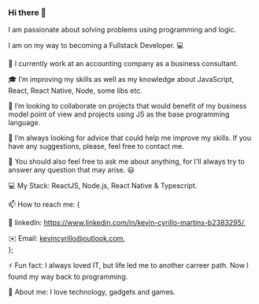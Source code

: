 ### Hi there 👋

I am passionate about solving problems using programming and logic.

I am on my way to becoming a Fullstack Developer. 💻

 📰  I currently work at an accounting company as a business consultant.

🎓 I’m improving my skills as well as my knowledge about JavaScript, React, React Native, Node, some libs etc. 

💜 I’m looking to collaborate on  projects that  would benefit of my business model point of view and projects using JS as the base programming language.

🤔 I’m always looking for advice that could help me improve my skills. If you have any suggestions, please, feel free to contact me.

💬 You should also feel free to ask me about anything, for I'll always try to answer any question that may arise.  😃

💻 My Stack: ReactJS, Node.js, React Native & Typescript.

📫 How to reach me: {

🔗 linkedIn: https://www.linkedin.com/in/kevin-cyrillo-martins-b2383295/,

✉️ Email: kevincyrillo@outlook.com,
<br>};

⚡ Fun fact: I always loved IT, but life led me to another carreer path. Now I found my way back to programming.

👦 About me: I love technology, gadgets and games.
